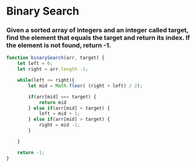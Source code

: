 # Binary Search

### Given a sorted array of integers and an integer called target, find the element that equals the target and return its index. If the element is not found, return -1.
```js
function binarySearch(arr, target) {
    let left = 0;
    let right = arr.length -1;

    while(left <= right){
        let mid = Math.floor( (right + left) / 2);

        if(arr[mid] === target) {
            return mid
        } else if(arr[mid] < target) {
            left = mid + 1;
        } else if(arr[mid] > target) {
            right = mid -1;
        }

    }

    return -1;
}
```
